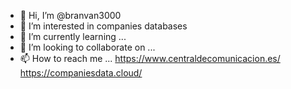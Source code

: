 - 👋 Hi, I’m @branvan3000
- 👀 I’m interested in companies databases
- 🌱 I’m currently learning ...
- 💞️ I’m looking to collaborate on ...
- 📫 How to reach me ... 
https://www.centraldecomunicacion.es/
https://companiesdata.cloud/

<!---
branvan3000/branvan3000 is a ✨ special ✨ repository because its `README.md` (this file) appears on your GitHub profile.
You can click the Preview link to take a look at your changes.
--->
